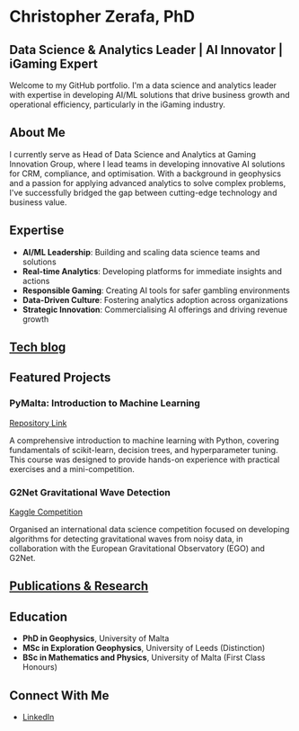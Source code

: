 # Christopher Zerafa, PhD

## Data Science \& Analytics Leader | AI Innovator | iGaming Expert

Welcome to my GitHub portfolio. I'm a data science and analytics leader with expertise in developing AI/ML solutions that drive business growth and operational efficiency, particularly in the iGaming industry.

## About Me

I currently serve as Head of Data Science and Analytics at Gaming Innovation Group, where I lead teams in developing innovative AI solutions for CRM, compliance, and optimisation. With a background in geophysics and a passion for applying advanced analytics to solve complex problems, I've successfully bridged the gap between cutting-edge technology and business value.

## Expertise

- **AI/ML Leadership**: Building and scaling data science teams and solutions
- **Real-time Analytics**: Developing platforms for immediate insights and actions
- **Responsible Gaming**: Creating AI tools for safer gambling environments
- **Data-Driven Culture**: Fostering analytics adoption across organizations
- **Strategic Innovation**: Commercialising AI offerings and driving revenue growth

## [Tech blog](https://zerafachris.github.io/bio/)

## Featured Projects

### PyMalta: Introduction to Machine Learning

[Repository Link](https://github.com/PyMalta/Introduction_to_ML_CZ)

A comprehensive introduction to machine learning with Python, covering fundamentals of scikit-learn, decision trees, and hyperparameter tuning. This course was designed to provide hands-on experience with practical exercises and a mini-competition.

### G2Net Gravitational Wave Detection

[Kaggle Competition](https://www.kaggle.com/competitions/g2net-gravitational-wave-detection)

Organised an international data science competition focused on developing algorithms for detecting gravitational waves from noisy data, in collaboration with the European Gravitational Observatory (EGO) and G2Net.

## [Publications \& Research](https://scholar.google.com/citations?user=-bdKqmUAAAAJ&hl=en)

## Education

- **PhD in Geophysics**, University of Malta
- **MSc in Exploration Geophysics**, University of Leeds (Distinction)
- **BSc in Mathematics and Physics**, University of Malta (First Class Honours)


## Connect With Me

- [LinkedIn](https://www.linkedin.com/in/christopherzerafa/)
